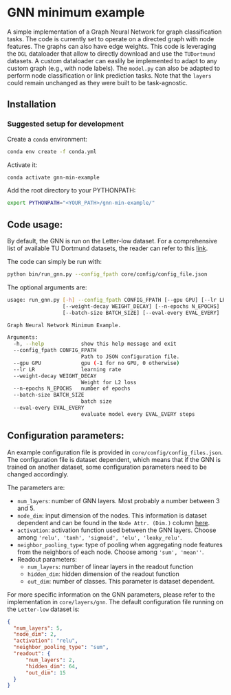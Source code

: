 # GNN minimum example

A simple implementation of a Graph Neural Network for graph classification tasks. The code is currently set to operate on a  directed graph with node features. The graphs can also have edge weights. This code is leveraging the `DGL` dataloader that allow to directly download and use the `TUDortmund` datasets. A custom dataloader can easlily be implemented to adapt to any custom graph (e.g., with node labels). The `model.py` can also be adapted to perform node classification or link prediction tasks. Note that the `layers` could remain unchanged as they were built to be task-agnostic.  

## Installation

### Suggested setup for development

Create a `conda` environment:

```sh
conda env create -f conda.yml
```

Activate it:

```sh
conda activate gnn-min-example
```

Add the root directory to your PYTHONPATH:

```bash
export PYTHONPATH="<YOUR_PATH>/gnn-min-example/"
```

## Code usage:

By default, the GNN is run on the Letter-low dataset. For a comprehensive list of
available TU Dortmund datasets, the reader can refer to this 
[link](https://ls11-www.cs.tu-dortmund.de/staff/morris/graphkerneldatasets).

The code can simply be run with:

```sh
python bin/run_gnn.py --config_fpath core/config/config_file.json 
```

The optional arguments are:

```bash
usage: run_gnn.py [-h] --config_fpath CONFIG_FPATH [--gpu GPU] [--lr LR]
                  [--weight-decay WEIGHT_DECAY] [--n-epochs N_EPOCHS]
                  [--batch-size BATCH_SIZE] [--eval-every EVAL_EVERY]

Graph Neural Network Minimum Example.

Arguments:
  -h, --help            show this help message and exit
  --config_fpath CONFIG_FPATH
                        Path to JSON configuration file.
  --gpu GPU             gpu (-1 for no GPU, 0 otherwise)
  --lr LR               learning rate
  --weight-decay WEIGHT_DECAY
                        Weight for L2 loss
  --n-epochs N_EPOCHS   number of epochs
  --batch-size BATCH_SIZE
                        batch size
  --eval-every EVAL_EVERY
                        evaluate model every EVAL_EVERY steps
```


## Configuration parameters:

An example configuration file is provided in `core/config/config_files.json`. The 
configuration file is dataset dependent, which means that if the GNN is trained on 
another dataset, some configuration parameters need to be changed accordingly.   

The parameters are:

- `num_layers`: number of GNN layers. Most probably a number between 3 and 5. 
- `node_dim`: input dimension of the nodes. This information is dataset dependent and
 can be found in the `Node Attr. (Dim.)` column
 [here](https://ls11-www.cs.tu-dortmund.de/staff/morris/graphkerneldatasets). 
- `activation`: activation function used between the GNN layers. Choose among
 `'relu', 'tanh', 'sigmoid', 'elu', 'leaky_relu'`. 
- `neighbor_pooling_type`: type of pooling when aggregating node features from the
 neighbors of each node. Choose among `'sum', 'mean''`. 
- Readout parameters:
    - `num_layers`: number of linear layers in the readout function
    - `hidden_dim`: hidden dimension of the readout function
    - `out_dim`: number of classes. This parameter is dataset dependent. 

For more specific information on the GNN parameters, please refer to the implementation
in `core/layers/gnn`. The default configuration file running on the `Letter-low` dataset
is: 


```json
{
  "num_layers": 5,
  "node_dim": 2,
  "activation": "relu",
  "neighbor_pooling_type": "sum",
  "readout": {
      "num_layers": 2,
      "hidden_dim": 64,
      "out_dim": 15
  }
}
```
